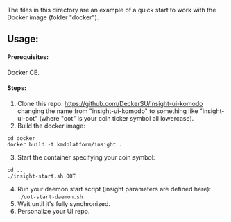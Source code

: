 The files in this directory are an example of a quick start to work with the Docker image (folder "docker").

## Usage:

#### Prerequisites: 
Docker CE.

#### Steps:
1. Clone this repo: https://github.com/DeckerSU/insight-ui-komodo changing the name from "insight-ui-komodo" to something like "insight-ui-oot" (where "oot" is your coin ticker symbol all lowercase).
2. Build the docker image: 
```
cd docker
docker build -t kmdplatform/insight .
```
3. Start the container specifying your coin symbol:
```
cd ..
./insight-start.sh OOT
```
4. Run your daemon start script (insight parameters are defined here): `./oot-start-daemon.sh`
5. Wait until it's fully synchronized.
6. Personalize your UI repo. 
